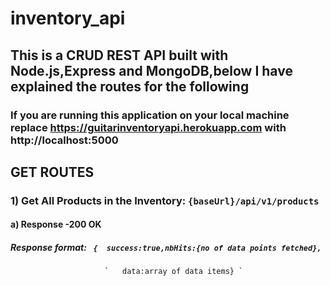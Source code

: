 # inventory_api
## This is a CRUD REST API  built with Node.js,Express and MongoDB,below I have explained the routes for the following
### If you  are running this application on your local machine replace https://guitarinventoryapi.herokuapp.com with http://localhost:5000
## GET ROUTES
### 1) Get All Products in the Inventory:  `{baseUrl}/api/v1/products`
####   a) Response -200 OK
#####  Response format: ` {  success:true,nbHits:{no of data points fetched},`
                         `   data:array of data items} `
